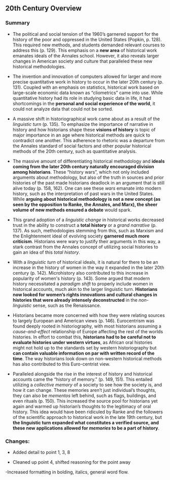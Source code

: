 ## 20th Century Overview

### Summary

- The political and social tension of the 1960’s garnered support for the history of the poor and oppressed in the United States (Popkin, p. 128). This required new methods, and students demanded relevant courses to address this (p. 129). This emphasis on a **new area** of historical work emanates ideals of the Annales school. However, it also reveals larger changes in American society and culture that paralleled these new historical methodologies. 

- The invention and innovation of computers allowed for larger and more precise quantitative work in history to occur in the later 20th century (p. 131). Coupled with an emphasis on statistics, historical work based on large-scale economic data known as “cliometrics” came into use. While quantitative history had its role in studying basic data in life, it had shortcomings in the **personal and social experience of the world**, it could not analyze data that could not be sorted. 

- A massive shift in historiographical work came about as a result of the *linguistic turn* (p. 135). To emphasize the importance of narrative in history and how historians shape these **visions of history** is topic of major importance in an age where historical methods are quick to contradict one another. This adherence to rhetoric was a departure from the Annales standard of social factors and other popular historical methods of the 20th century, such as quantitative analysis.

- The massive amount of differentiating historical methodology and **ideals coming from the later 20th century naturally encouraged division among historians**. These “history wars”, which not only included arguments about methodology, but also of the truth in sources and prior histories of the past made historians deadlock in an argument that is still alive today (p. 158, 162). One can see these *wars* emanate into modern history, such as the interpretation of past wars in the United States. While **arguing about historical methodology is not a new concept (as seen by the opposition to Ranke, the Annales, and Marx), the sheer volume of new methods ensured a debate** would spark. 

- This grand adoption of a *linguistic change* in historical works decreased trust in the ability to construct a **total history** or a *grand narrative* (p. 137). As such, methodologies stemming from this, such as Marxism and the Enlightenment ideal of evolving society **garnered much more criticism**. Historians were wary to justify their arguments in this way, a stark contrast from the Annales concept of utilizing social histories to gain an idea of this *total history*. 

- With a *linguistic turn* of historical ideals, it is natural for there to be an increase in the history of women in the way it expanded in the later 20th century (p. 142). Microhistory also contributed to this increase in popularity of women's history (p. 143). Some argued that modern history necessitated a *paradigm shift* to properly include women in historical accounts, much akin to the larger linguistic turn. **Historians now looked for women’s rights innovations and cultural changes in histories that were already intensely deconstructed** in the *non-linguistic* sense, such as the Renaissance. 

- Historians became more concerned with how they were relating sources to largely European and American views (p. 146). Eurocentrism was found deeply rooted in historiography, with most historians assuming a *cause-and-effect* relationship of Europe affecting the rest of the worlds histories. In effort to combat this, **historians had to be careful not to evaluate histories under western virtues**, as African oral histories might not hold up to the standards set by western historiography but **can contain valuable information on par with written record of the time**. The way historians look down on non-western historical methods has also contributed to this Euro-centrist view.

- Paralleled alongside the rise in the interest of history and historical accounts came the “history of memory.” (p. 149, 151). This entailed utilizing a *collective memory* of a society to see how the society is, and how it can change. These memories aren’t just individual’s thoughts, they can also be *mementos* left behind, such as flags, buildings, and even rituals (p. 150). This increased the source pool for historians yet again and warmed up historian’s thoughts to the legitimacy of oral history. This idea would have been ridiculed by Ranke and the followers of the scientific approach to historical work in the late 19th century, but **the linguistic turn expanded what constitutes a verified source, and these new applications allowed for *memories* to be a part of history**. 

### Changes:

- Added detail to point 1, 3, 8

- Cleaned up point 4, shifted reasoning for the point away

-Increased formatting in bolding, italics, general word flow. 
